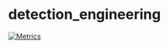 # detection_engineering

[![Metrics](https://github.com/rangerrkm/detection_engineering/actions/workflows/metrics.yml/badge.svg)](https://github.com/rangerrkm/detection_engineering/actions/workflows/metrics.yml)
